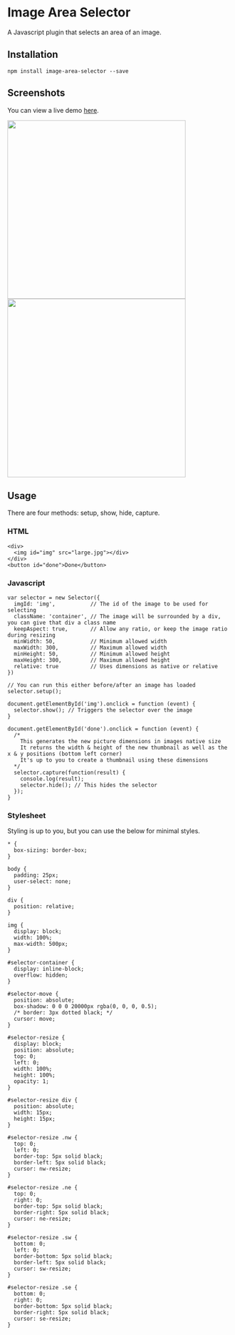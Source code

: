 # Image Area Selector
A Javascript plugin that selects an area of an image.

## Installation
``npm install image-area-selector --save``

## Screenshots
You can view a live demo [here](http://www.iamrobert.co.uk/projects).

<img src="https://media.giphy.com/media/20NWtoZW4edhWESmyw/giphy.gif" width="400"> <img src="https://media.giphy.com/media/8FJe2UCtlvv2TMorMx/giphy.gif" width="400">

## Usage
There are four methods: setup, show, hide, capture.

### HTML
~~~~
<div>
  <img id="img" src="large.jpg"></div>
</div>
<button id="done">Done</button>
~~~~

### Javascript
~~~
var selector = new Selector({
  imgId: 'img',           // The id of the image to be used for selecting
  className: 'container', // The image will be surrounded by a div, you can give that div a class name
  keepAspect: true,       // Allow any ratio, or keep the image ratio during resizing
  minWidth: 50,           // Minimum allowed width
  maxWidth: 300,          // Maximum allowed width
  minHeight: 50,          // Minimum allowed height
  maxHeight: 300,         // Maximum allowed height
  relative: true          // Uses dimensions as native or relative
})

// You can run this either before/after an image has loaded
selector.setup();

document.getElementById('img').onclick = function (event) {
  selector.show(); // Triggers the selector over the image
}

document.getElementById('done').onclick = function (event) {
  /*
    This generates the new picture dimensions in images native size
    It returns the width & height of the new thumbnail as well as the x & y positions (bottom left corner)
    It's up to you to create a thumbnail using these dimensions
  */
  selector.capture(function(result) {
    console.log(result);
    selector.hide(); // This hides the selector
  });
}
~~~~

### Stylesheet
Styling is up to you, but you can use the below for minimal styles.
~~~
* {
  box-sizing: border-box;
}

body {
  padding: 25px;
  user-select: none;
}

div {
  position: relative;
}

img {
  display: block;
  width: 100%;
  max-width: 500px;
}

#selector-container {
  display: inline-block;
  overflow: hidden;
}

#selector-move {
  position: absolute;
  box-shadow: 0 0 0 20000px rgba(0, 0, 0, 0.5);
  /* border: 3px dotted black; */
  cursor: move;
}

#selector-resize {
  display: block;
  position: absolute;
  top: 0;
  left: 0;
  width: 100%;
  height: 100%;
  opacity: 1;
}

#selector-resize div {
  position: absolute;
  width: 15px;
  height: 15px;
}

#selector-resize .nw {
  top: 0;
  left: 0;
  border-top: 5px solid black;
  border-left: 5px solid black;
  cursor: nw-resize;
}

#selector-resize .ne {
  top: 0;
  right: 0;
  border-top: 5px solid black;
  border-right: 5px solid black;
  cursor: ne-resize;
}

#selector-resize .sw {
  bottom: 0;
  left: 0;
  border-bottom: 5px solid black;
  border-left: 5px solid black;
  cursor: sw-resize;
}

#selector-resize .se {
  bottom: 0;
  right: 0;
  border-bottom: 5px solid black;
  border-right: 5px solid black;
  cursor: se-resize;
}
~~~
